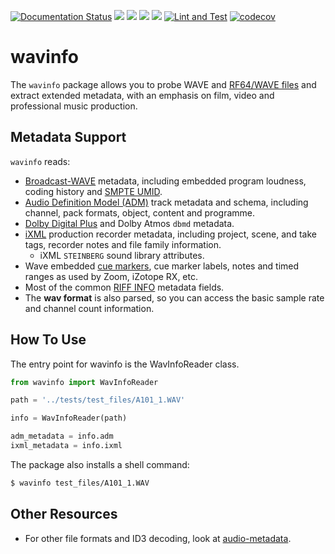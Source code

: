 [![Documentation Status](https://readthedocs.org/projects/wavinfo/badge/?version=latest)](https://wavinfo.readthedocs.io/en/latest/?badge=latest) ![](https://img.shields.io/github/license/iluvcapra/wavinfo.svg) ![](https://img.shields.io/pypi/pyversions/wavinfo.svg) [![](https://img.shields.io/pypi/v/wavinfo.svg)](https://pypi.org/project/wavinfo/) ![](https://img.shields.io/pypi/wheel/wavinfo.svg)
[![Lint and Test](https://github.com/iluvcapra/wavinfo/actions/workflows/python-package.yml/badge.svg)](https://github.com/iluvcapra/wavinfo/actions/workflows/python-package.yml)
[![codecov](https://codecov.io/gh/iluvcapra/wavinfo/branch/master/graph/badge.svg?token=9DZQfZENYv)](https://codecov.io/gh/iluvcapra/wavinfo)

# wavinfo

The `wavinfo` package allows you to probe WAVE and [RF64/WAVE files][eburf64] 
and extract extended metadata, with an emphasis on film, video and 
professional music production.


## Metadata Support

`wavinfo` reads:

* [Broadcast-WAVE][bext] metadata, including embedded program
  loudness, coding history and [SMPTE UMID][smpte_330m2011].
* [Audio Definition Model (ADM)][adm] track metadata and schema, including 
  channel, pack formats, 
  object, content and programme.
* [Dolby Digital Plus][ebu3285s6] and Dolby Atmos `dbmd` metadata.
* [iXML][ixml] production recorder metadata, including project, scene, and 
  take tags, recorder notes and file family information.
  * iXML `STEINBERG` sound library attributes.
* Wave embedded [cue markers][cues], cue marker labels, notes and timed ranges as used
  by Zoom, iZotope RX, etc.
* Most of the common [RIFF INFO][info-tags] metadata fields.
* The __wav format__ is also parsed, so you can access the basic sample rate 
  and channel count information.

[cues]:https://wavinfo.readthedocs.io/en/latest/scopes/cue.html
[bext]:https://wavinfo.readthedocs.io/en/latest/scopes/bext.html
[smpte_330m2011]:https://wavinfo.readthedocs.io/en/latest/scopes/bext.html#wavinfo.wave_bext_reader.WavBextReader.umid
[adm]:https://wavinfo.readthedocs.io/en/latest/scopes/adm.html
[ebu3285s6]:https://wavinfo.readthedocs.io/en/latest/scopes/dolby.html
[ixml]:https://wavinfo.readthedocs.io/en/latest/scopes/ixml.html
[info-tags]:https://wavinfo.readthedocs.io/en/latest/scopes/info.html
[eburf64]:https://tech.ebu.ch/docs/tech/tech3306v1_1.pdf


## How To Use

The entry point for wavinfo is the WavInfoReader class.

```python
from wavinfo import WavInfoReader

path = '../tests/test_files/A101_1.WAV'

info = WavInfoReader(path)

adm_metadata = info.adm
ixml_metadata = info.ixml
```

The package also installs a shell command:

```sh
$ wavinfo test_files/A101_1.WAV
```

## Other Resources

* For other file formats and ID3 decoding, 
  look at [audio-metadata](https://github.com/thebigmunch/audio-metadata).
